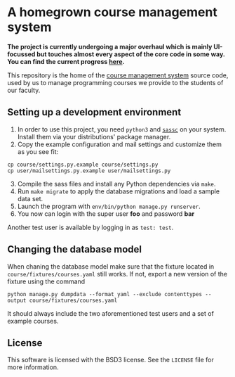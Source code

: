 # A homegrown course management system

**The project is currently undergoing a major overhaul which is mainly UI-focussed but touches almost every aspect of the core code in some way. You can find the current progress [here](https://www.notion.so/feliix42/Course-Manager-Overhaul-d0e2446ad6504b28bb734eab74900263).**

This repository is the home of the [course management system](https://www.ifsr.de/kurse) source code, used by us to manage programming courses we provide to the students of our faculty.

## Setting up a development environment

1. In order to use this project, you need `python3` and [`sassc`](https://github.com/sass/sassc) on your system. Install them via your distributions' package manager.
2. Copy the example configuration and mail settings and customize them as you see fit:
```
cp course/settings.py.example course/settings.py
cp user/mailsettings.py.example user/mailsettings.py
```
3. Compile the sass files and install any Python dependencies via `make`.
3. Run `make migrate` to apply the database migrations and load a sample data set.
4. Launch the program with `env/bin/python manage.py runserver`.
5. You now can login with the super user **foo** and password **bar**

Another test user is available by logging in as `test: test`.

## Changing the database model

When chaning the database model make sure that the fixture located in `course/fixtures/courses.yaml` still works.
If not, export a new version of the fixture using the command
```
python manage.py dumpdata --format yaml --exclude contenttypes --output course/fixtures/courses.yaml
```
It should always include the two aforementioned test users and a set of example courses.

## License

This software is licensed with the BSD3 license. See the `LICENSE` file for more information.
